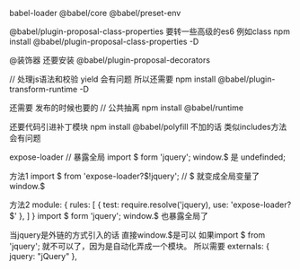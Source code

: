babel-loader @babel/core @babel/preset-env 

@babel/plugin-proposal-class-properties 要转一些高级的es6 例如class
npm install @babel/plugin-proposal-class-properties -D

@装饰器 还要安装
@babel/plugin-proposal-decorators

// 处理js语法和校验
yield 会有问题
所以还需要
npm install @babel/plugin-transform-runtime -D

还需要 发布的时候也要的
// 公共抽离
npm install @babel/runtime

还要代码引进补丁模块
npm install @babel/polyfill
不加的话 类似includes方法会有问题

expose-loader
// 暴露全局
import $ form 'jquery';
window.$ 是 undefinded;

方法1
import $ from 'expose-loader?$!jquery';
// $ 就变成全局变量了
window.$

方法2
module: {
    rules: [
        {
            test: require.resolve('jquery),
            use: 'expose-loader?$'
        },
    ]
}
import $ form 'jquery';
window.$ 也暴露全局了

当jquery是外链的方式引入的话
直接window.$是可以
如果import $ from 'jquery'; 就不可以了，因为是自动化弄成一个模块。
所以需要
externals: {
    jquery: "jQuery"
},